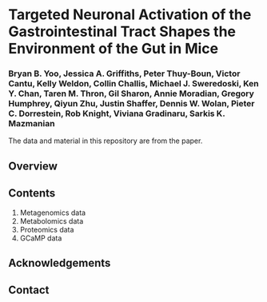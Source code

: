 # Targeted Neuronal Activation of the Gastrointestinal Tract Shapes the Environment of the Gut in Mice
###  Bryan B. Yoo, Jessica A. Griffiths, Peter Thuy-Boun, Victor Cantu, Kelly Weldon, Collin Challis, Michael J. Sweredoski, Ken Y. Chan, Taren M. Thron, Gil Sharon, Annie Moradian, Gregory Humphrey, Qiyun Zhu, Justin Shaffer, Dennis W. Wolan, Pieter C. Dorrestein, Rob Knight, Viviana Gradinaru, Sarkis K. Mazmanian

The data and material in this repository are from the paper. 

## Overview

## Contents
1. Metagenomics data
2. Metabolomics data
3. Proteomics data
4. GCaMP data

## Acknowledgements

## Contact



